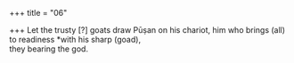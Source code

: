 +++
title = "06"

+++
Let the trusty [?] goats draw Pūṣan on his chariot, him who brings (all) to  readiness *with his sharp (goad),  
they bearing the god.  